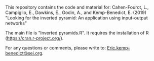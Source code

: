 This repository contains the code and material for: Cahen-Fourot, L., Campiglio, E., Dawkins, E., Godin, A., and Kemp-Benedict, E. (2019) "Looking for the inverted pyramid: An application using input-output networks"

The main file is "Inverted pyramids.R". It requires the installation of R (https://cran.r-project.org/).

For any questions or comments, please write to: Eric.kemp-benedict@sei.org.
